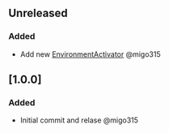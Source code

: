 ## Unreleased
### Added
- Add new [EnvironmentActivator](docs/activator/environment.md) @migo315

## [1.0.0]
### Added
- Initial commit and relase @migo315
